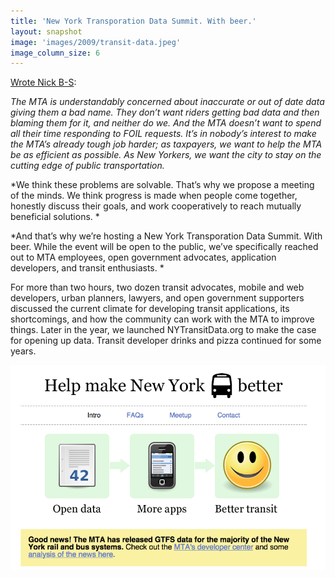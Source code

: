 ```yaml
---
title: 'New York Transporation Data Summit. With beer.'
layout: snapshot
image: 'images/2009/transit-data.jpeg'
image_column_size: 6
---
```


<a href="http://blog.openplans.org/2009/08/new-york-public-transit-data-summit-with-beer-2/">Wrote Nick B-S</a>: 

*The MTA is understandably concerned about inaccurate or out of date data giving them a bad name. They don’t want riders getting bad data and then blaming them for it, and neither do we. And the MTA doesn’t want to spend all their time responding to FOIL requests. It’s in nobody’s interest to make the MTA’s already tough job harder; as taxpayers, we want to help the MTA be as efficient as possible. As New Yorkers, we want the city to stay on the cutting edge of public transportation.*

*We think these problems are solvable. That’s why we propose a meeting of the minds. We think progress is made when people come together, honestly discuss their goals, and work cooperatively to reach mutually beneficial solutions.
*

*And that’s why we’re hosting a New York Transporation Data Summit. With beer. While the event will be open to the public, we’ve specifically reached out to MTA employees, open government advocates, application developers, and transit enthusiasts.
*

For more than two hours, two dozen transit advocates, mobile and web developers, urban planners, lawyers, and open government supporters discussed the current climate for developing transit applications, its shortcomings, and how the community can work with the MTA to improve things. Later in the year, we launched NYTransitData.org to make the case for opening up data. Transit developer drinks and pizza continued for some years.

<img src="images/2009/nytransitdata.png">
